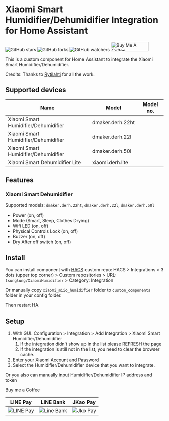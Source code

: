 # Xiaomi Smart Humidifier/Dehumidifier Integration for Home Assistant

![GitHub stars](https://img.shields.io/github/stars/tsunglung/XiaomiHumidifier)
![GitHub forks](https://img.shields.io/github/forks/tsunglung/XiaomiHumidifier)
![GitHub watchers](https://img.shields.io/github/watchers/tsunglung/XiaomiHumidifier)
<a href="https://www.buymeacoffee.com/tsunglung" target="_blank"><img src="https://cdn.buymeacoffee.com/buttons/default-orange.png" alt="Buy Me A Coffee" height="30" width="120"></a>

This is a custom component for Home Assistant to integrate the Xiaomi Smart Humidifier/Dehumidifier.

Credits: Thanks to [Rytilahti](https://github.com/rytilahti/python-miio) for all the work.

## Supported devices

| Name                        | Model                  | Model no. |
| --------------------------- | ---------------------- | --------- |
| Xiaomi Smart Humidifier/Dehumidifier    | dmaker.derh.22ht       | |
| Xiaomi Smart Humidifier/Dehumidifier    | dmaker.derh.22l      | |
| Xiaomi Smart Humidifier/Dehumidifier    | dmaker.derh.50l      | |
| Xiaomi Smart Dehumidifier Lite          | xiaomi.derh.lite     | |

## Features

### Xiaomi Smart Dehumidifier

Supported models: `dmaker.derh.22ht`, `dmaker.derh.22l`, `dmaker.derh.50l`

* Power (on, off)
* Mode (Smart, Sleep, Clothes Drying)
* Wifi LED (on, off)
* Physical Controls Lock (on, off)
* Buzzer (on, off)
* Dry After off switch (on, off)

## Install

You can install component with [HACS](https://hacs.xyz/) custom repo: HACS > Integrations > 3 dots (upper top corner) > Custom repositories > URL: `tsunglung/XiaomiHumidifier` > Category: Integration

Or manually copy `xiaomi_miio_humidifier` folder to `custom_components` folder in your config folder.

Then restart HA.

## Setup


1. With GUI. Configuration > Integration > Add Integration > Xiaomi Smart Humidifier/Dehumidifier
   1. If the integration didn't show up in the list please REFRESH the page
   2. If the integration is still not in the list, you need to clear the browser cache.
2. Enter your Xiaomi Account and Password
3. Select the Humidifier/Dehumidifier device that you want to integrate.

Or you also can manually input Humidifier/Dehumidifier IP address and token

Buy me a Coffee

|  LINE Pay | LINE Bank | JKao Pay |
| :------------: | :------------: | :------------: |
|![LINE Pay](linepay.jpg "LINE Pay")|![Line Bank](linebank.jpg "Line Bank") |![Jko Pay](jkopay.jpg "Jko Pay") |
